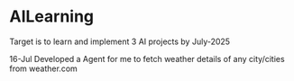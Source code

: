 # AILearning
Target is to learn and implement 3 AI projects by July-2025

16-Jul Developed a Agent for me to fetch weather details of any city/cities from weather.com
